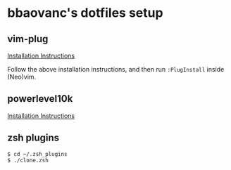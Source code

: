 # bbaovanc's dotfiles setup

## vim-plug

[Installation Instructions](https://github.com/junegunn/vim-plug#unix)

Follow the above installation instructions, and then run `:PlugInstall` inside (Neo)vim.

## powerlevel10k

[Installation Instructions](https://github.com/romkatv/powerlevel10k#manual)

## zsh plugins

```shell
$ cd ~/.zsh_plugins
$ ./clone.zsh
```
